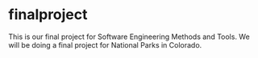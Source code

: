 finalproject
============
This is our final project for Software Engineering Methods and Tools. We will be doing a final project for National Parks in Colorado.
